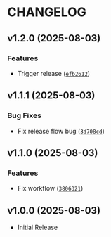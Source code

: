 # CHANGELOG

<!-- version list -->

## v1.2.0 (2025-08-03)

### Features

- Trigger release
  ([`efb2612`](https://github.com/varphi-lang/varphi-devkit/commit/efb26124df24abc0a033d653c2a832db1003c187))


## v1.1.1 (2025-08-03)

### Bug Fixes

- Fix release flow bug
  ([`3d708cd`](https://github.com/varphi-lang/varphi-devkit/commit/3d708cd376df3fa0312413f08869f2ec12ff68d3))


## v1.1.0 (2025-08-03)

### Features

- Fix workflow
  ([`3806321`](https://github.com/varphi-lang/varphi-devkit/commit/3806321fd14dce855eb001ffb01b73c88bd4fb56))


## v1.0.0 (2025-08-03)

- Initial Release

